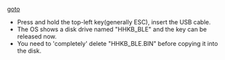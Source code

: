 [goto](http://ydkb.io/)

- Press and hold the top-left key(generally ESC), insert the USB cable.
- The OS shows a disk drive named "HHKB_BLE" and the key can be released now.
- You need to 'completely' delete "HHKB_BLE.BIN" before copying it into the disk.


